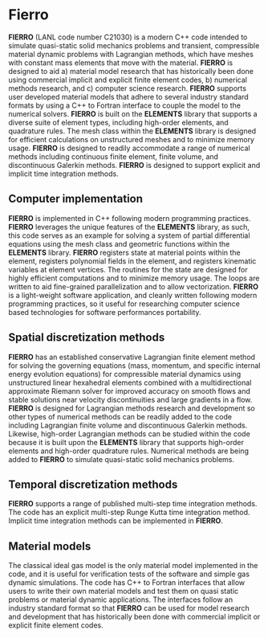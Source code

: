 # Fierro

**FIERRO** (LANL code number C21030) is a modern C++ code intended to simulate quasi-static solid mechanics problems and transient, compressible material dynamic problems with Lagrangian methods, which have meshes with constant mass elements that move with the material.  **FIERRO** is designed to aid a) material model research that has historically been done using commercial implicit and explicit finite element codes, b) numerical methods research, and c) computer science research.  **FIERRO** supports user developed material models that adhere to several industry standard formats by using a C++ to Fortran interface to couple the model to the numerical solvers.  **FIERRO** is built on the **ELEMENTS** library that supports a diverse suite of element types, including high-order elements, and quadrature rules. The mesh class within the **ELEMENTS** library is designed for efficient calculations on unstructured meshes and to minimize memory usage.  **FIERRO** is designed to readily accommodate a range of numerical methods including continuous finite element, finite volume, and discontinuous Galerkin methods.  **FIERRO** is designed to support explicit and implicit time integration methods.  


## Computer implementation
**FIERRO** is implemented in C++ following modern programming practices.  **FIERRO** leverages the unique features of the **ELEMENTS** library, as such, this code serves as an example for solving a system of partial differential equations using the mesh class and geometric functions within the **ELEMENTS** library.  **FIERRO** registers state at material points within the element, registers polynomial fields in the element, and registers kinematic variables at element vertices.  The routines for the state are designed for highly efficient computations and to minimize memory usage.  The loops are written to aid fine-grained parallelization and to allow vectorization. **FIERRO** is a light-weight software application, and cleanly written following modern programming practices, so it useful for researching computer science based technologies for software performances portability.  

## Spatial discretization methods 
**FIERRO** has an established conservative Lagrangian finite element method for solving the governing equations (mass, momentum, and specific internal energy evolution equations) for compressible material dynamics using unstructured linear hexahedral elements combined with a multidirectional approximate Riemann solver for improved accuracy on smooth flows and stable solutions near velocity discontinuities and large gradients in a flow. **FIERRO** is designed for Lagrangian methods research and development so other types of numerical methods can be readily added to the code including Lagrangian finite volume and discontinuous Galerkin methods.  Likewise, high-order Lagrangian methods can be studied within the code because it is built upon the **ELEMENTS** library that supports high-order elements and high-order quadrature rules.  Numerical methods are being added to **FIERRO** to simulate quasi-static solid mechanics problems.

## Temporal discretization methods 
**FIERRO** supports a range of published multi-step time integration methods.  The code has an explicit multi-step Runge Kutta time integration method.  Implicit time integration methods can be implemented in **FIERRO**.

## Material models  
The classical ideal gas model is the only material model implemented in the code, and it is useful for verification tests of the software and simple gas dynamic simulations.  The code has C++ to Fortran interfaces that allow users to write their own material models and test them on quasi static problems or material dynamic applications.  The interfaces follow an industry standard format so that **FIERRO** can be used for model research and development that has historically been done with commercial implicit or explicit finite element codes. 















